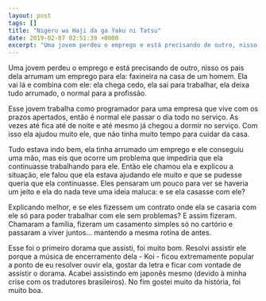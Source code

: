 ```yaml
---
layout: post
tags: []
title: "Nigeru wa Haji da ga Yaku ni Tatsu"
date: 2019-02-07 02:51:39 +0000
excerpt: "Uma jovem perdeu o emprego e está precisando de outro, nisso os pais dela arrumam um emprego para ela: faxineira na casa de um homem. Ela..."
---
```


Uma jovem perdeu o emprego e está precisando de outro, nisso os pais dela arrumam um emprego para ela: faxineira na casa de um homem. Ela vai lá e combina com ele: ela chega cedo, ela sai para trabalhar, ela deixa tudo arrumado, o normal para a profissão.

Esse jovem trabalha como programador para uma empresa que vive com os prazos apertados, então é normal ele passar o dia todo no serviço. As vezes até fica até de noite e até mesmo já chegou a dormir no serviço. Com isso ela ajudou muito ele, que não tinha muito tempo para cuidar da casa.

Tudo estava indo bem, ela tinha arrumado um emprego e ele conseguiu uma mão, mas eis que ocorre um problema que impediria que ela continuasse trabalhando para ele. Então ele chamou ela e explicou a situação, ele falou que ela estava ajudando ele muito e que se pudesse queria que ela continuasse. Eles pensaram um pouco para ver se haveria um jeito e ela do nada teve uma ideia maluca: e se ela casasse com ele?

Explicando melhor, e se eles fizessem um contrato onde ela se casaria com ele só para poder trabalhar com ele sem problemas? E assim fizeram. Chamaram a família, fizeram um casamento simples só no cartório e passaram a viver juntos… mantendo a mesma rotina de antes.

Esse foi o primeiro dorama que assisti, foi muito bom. Resolvi assistir ele porque a música de encerramento dela - Koi - ficou extremamente popular a ponto de eu resolver ouvir ela, gostar da letra e ficar com vontade de assistir o dorama. Acabei assistindo em japonês mesmo (devido à minha crise com os tradutores brasileiros). No fim gostei muito da história, foi muito boa.